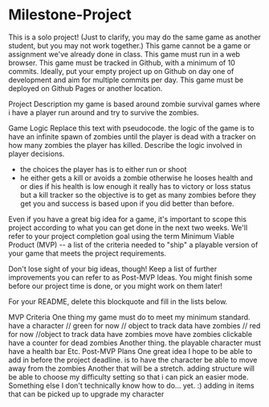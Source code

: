 # Milestone-Project

This is a solo project! (Just to clarify, you may do the same game as another student, but you may not work together.)
This game cannot be a game or assignment we've already done in class.
This game must run in a web browser.
This game must be tracked in Github, with a minimum of 10 commits.
Ideally, put your empty project up on Github on day one of development and aim for multiple commits per day.
This game must be deployed on Github Pages or another location.


Project Description
my game is based around zombie survival games where i have a player run around and try to survive the zombies.

Game Logic
Replace this text with pseudocode.
the logic of the game is to have an infinite spawn of zombies until the player is dead with a tracker on how many zombies the player has killed.
Describe the logic involved in player decisions. 
  - the choices the player has is to either run or shoot
  - he either gets a kill or avoids a zombie otherwise he looses health and or dies if his health is low enough 
it really has to victory or loss status but a kill tracker so the objective is to get as many zombies before they get you and success is based upon if you did better than before.

Even if you have a great big idea for a game, it's important to scope this project according to what you can get done in the next two weeks. We'll refer to your project completion goal using the term Minimum Viable Product (MVP) -- a list of the criteria needed to "ship" a playable version of your game that meets the project requirements.

Don't lose sight of your big ideas, though! Keep a list of further improvements you can refer to as Post-MVP Ideas. You might finish some before our project time is done, or you might work on them later!

For your README, delete this blockquote and fill in the lists below.

MVP Criteria
One thing my game must do to meet my minimum standard.
have a character // green for now // object to track data
have zombies // red for now //object to track data
have zombies move 
have zombies clickable
have a counter for dead zombies
Another thing.
the playable character must have a health bar
Etc.
Post-MVP Plans
One great idea I hope to be able to add in before the project deadline.
is to have the character be able to move away from the zombies 
Another that will be a stretch.
adding structure
will be able to choose my difficulty setting so that i can pick an easier mode.
Something else I don't technically know how to do... yet. :)
adding in items that can be picked up to upgrade my character